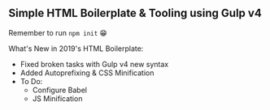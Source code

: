 ## Simple HTML Boilerplate & Tooling using Gulp v4

Remember to run `npm init` :grin:

What's New in 2019's HTML Boilerplate:
- Fixed broken tasks with Gulp v4 new syntax
- Added Autoprefixing & CSS Minification
- To Do:
    - Configure Babel
    - JS Minification